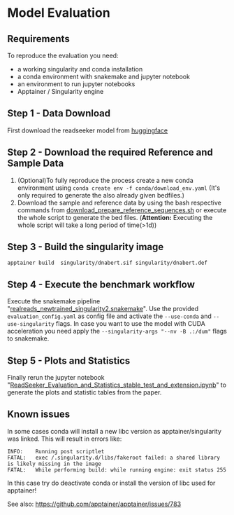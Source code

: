 # Model Evaluation

## Requirements
To reproduce the evaluation you need:
- a working singularity and conda installation
- a conda environment with snakemake and jupyter notebook
- an environment to run jupyter notebooks
- Apptainer / Singularity engine
## Step 1 - Data Download
First download the readseeker model from [huggingface](https://huggingface.co/bnwlf/ReadSeeker)

## Step 2 - Download the required Reference and Sample Data
1. (Optional)To fully reproduce the process create a new conda environment using `conda create env -f conda/download_env.yaml` (It's only required to generate the also already given bedfiles.)
2. Download the sample and reference data by using the bash respective commands from [download_prepare_reference_sequences.sh](download_prepare_reference_sequences.sh) or execute the whole script to generate the bed files. (**Attention:** Executing the whole script will take a long period of time(>1d))

## Step 3 - Build the singularity image
`apptainer build  singularity/dnabert.sif singularity/dnabert.def`

## Step 4 - Execute the benchmark workflow
Execute the snakemake pipeline "[realreads_newtrained_singularity2.snakemake](evaluation.snakemake)". Use the provided `evaluation_config.yaml` as config file and activate the `--use-conda` and 
`--use-singularity` flags. In case you want to use the model with CUDA acceleration you need apply the `--singularity-args "--nv -B .:/dum"` flags to snakemake.
## Step 5 - Plots and Statistics
Finally rerun the jupyter notebook "[ReadSeeker_Evaluation_and_Statistics_stable_test_and_extension.ipynb](ReadSeeker_Evaluation_and_Statistics_stable_test_and_extension.ipynb)" to generate the plots and statistic tables from the paper.


## Known issues
In some cases conda will install a new libc version as apptainer/singularity was linked. This will result in errors like:
```
INFO:    Running post scriptlet
FATAL:   exec /.singularity.d/libs/fakeroot failed: a shared library is likely missing in the image
FATAL:   While performing build: while running engine: exit status 255
```
In this case try do deactivate conda or install the version of libc  used for apptainer!

See also: https://github.com/apptainer/apptainer/issues/783
